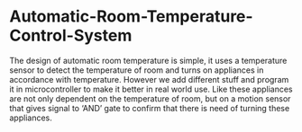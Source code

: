 # Automatic-Room-Temperature-Control-System
The design of automatic room temperature is simple, it uses a temperature sensor to detect the temperature of room and turns on appliances in accordance with temperature. However we add different stuff and program it in microcontroller to make it better in real world use. Like these appliances are not only dependent on the temperature of room, but on a motion sensor that gives signal to ‘AND’ gate to confirm that there is need of turning these appliances.
